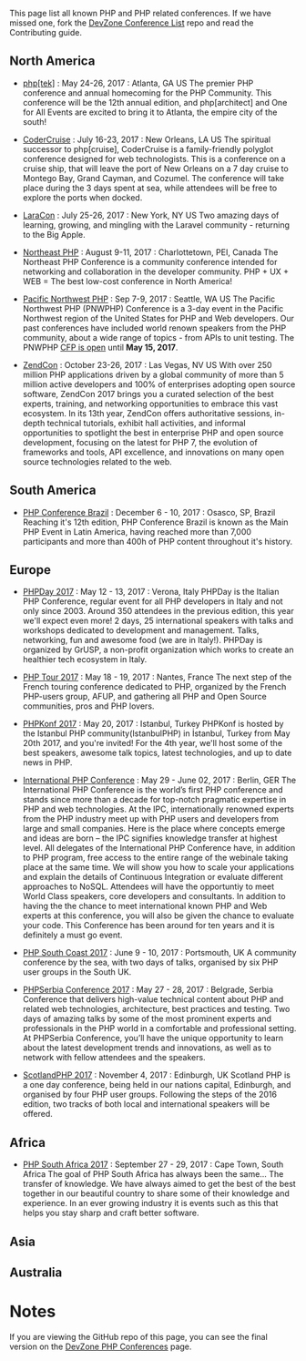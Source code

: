 This page list all known PHP and PHP related conferences. If we have missed one, fork the [DevZone Conference List](https://github.com/zendtech/devzone_conference_list) repo and read the Contributing guide.

## North America
* [php&#91;tek&#93;](https://tek.phparch.com/) : May 24-26, 2017 : Atlanta, GA US
The premier PHP conference and annual homecoming for the PHP Community. This conference will be the 12th annual edition, and php[architect] and One for All Events are excited to bring it to Atlanta, the empire city of the south!

* [CoderCruise](https://www.codercruise.com/) : July 16-23, 2017 : New Orleans, LA US
The spiritual successor to php[cruise], CoderCruise is a family-friendly polyglot conference designed for web technologists. This is a conference on a cruise ship, that will leave the port of New Orleans on a 7 day cruise to Montego Bay, Grand Cayman, and Cozumel. The conference will take place during the 3 days spent at sea, while attendees will be free to explore the ports when docked.

* [LaraCon](http://laracon.us/) : July 25-26, 2017 : New York, NY US
Two amazing days of learning, growing, and mingling with the Laravel community - returning to the Big Apple.

* [Northeast PHP](http://northeastphp.org/) : August 9-11, 2017 : Charlottetown, PEI, Canada
The Northeast PHP Conference is a community conference intended for networking and collaboration in the developer community. PHP + UX + WEB = The best low-cost conference in North America!

* [Pacific Northwest PHP](http://pnwphp.com) : Sep 7-9, 2017 : Seattle, WA US
The Pacific Northwest PHP (PNWPHP) Conference is a 3-day event in the Pacific Northwest region of the United States for PHP and Web developers. Our past conferences have included world renown speakers from the PHP community, about a wide range of topics - from APIs to unit testing. The PNWPHP [CFP is open](http://cfp.pnwphp.com) until __May 15, 2017__. 

* [ZendCon](http://zendcon.com) : October 23-26, 2017 : Las Vegas, NV US
With over 250 million PHP applications driven by a global community of more than 5 million active developers and 100% of enterprises adopting open source software, ZendCon 2017 brings you a curated selection of the best experts, training, and networking opportunities to embrace this vast ecosystem. In its 13th year, ZendCon offers authoritative sessions, in-depth technical tutorials, exhibit hall activities, and informal opportunities to spotlight the best in enterprise PHP and open source development, focusing on the latest for PHP 7, the evolution of frameworks and tools, API excellence, and innovations on many open source technologies related to the web.

## South America
* [PHP Conference Brazil](http://www.phpconference.com.br) : December 6 - 10, 2017 : Osasco, SP, Brazil
Reaching it's 12th edition, PHP Conference Brazil is known as the Main PHP Event in Latin America, having reached more than 7,000 participants and more than 400h of PHP content throughout it's history.

## Europe
* [PHPDay 2017](https://2017.phpday.it/) : May 12 - 13, 2017 : Verona, Italy
PHPDay is the Italian PHP Conference, regular event for all PHP developers in Italy and not only since 2003. Around 350 attendees in the previous edition, this year we'll expect even more! 2 days, 25 international speakers with talks and workshops dedicated to development and management. Talks, networking, fun and awesome food (we are in Italy!). PHPDay is organized by GrUSP, a non-profit organization which works to create an healthier tech ecosystem in Italy.

* [PHP Tour 2017](http://event.afup.org) : May 18 - 19, 2017 : Nantes, France
The next step of the French touring conference dedicated to PHP, organized by the French PHP-users group, AFUP, and gathering all PHP and Open Source communities, pros and PHP lovers.

* [PHPKonf 2017](http://phpkonf.org) : May 20, 2017 : Istanbul, Turkey
PHPKonf is hosted by the Istanbul PHP community(IstanbulPHP) in İstanbul, Turkey from May 20th 2017, and you're invited! For the 4th year, we'll host some of the best speakers, awesome talk topics, latest technologies, and up to date news in PHP.

* [International PHP Conference](https://sandsmedia.com/en/conferences#522) : May 29 - June 02, 2017 : Berlin, GER
The International PHP Conference is the world’s first PHP conference and stands since more than a decade for top-notch pragmatic expertise in PHP and web technologies. At the IPC, internationally renowned experts from the PHP industry meet up with PHP users and developers from large and small companies. Here is the place where concepts emerge and ideas are born – the IPC signifies knowledge transfer at highest level. All delegates of the International PHP Conference have, in addition to PHP program, free access to the entire range of the webinale taking place at the same time. We will show you how to scale your applications and explain the details of Continuous Integration or evaluate different approaches to NoSQL. Attendees will have the opportuntiy to meet World Class speakers, core developers and consultants. In addition to having the the chance to meet international known PHP and Web experts at this conference, you will also be given the chance to evaluate your code. This Conference has been around for ten years and it is definitely a must go event.

* [PHP South Coast 2017](https://2017.phpsouthcoast.co.uk/) : June 9 - 10, 2017 : Portsmouth, UK
A community conference by the sea, with two days of talks, organised by six PHP user groups in the South UK.

* [PHPSerbia Conference 2017](http://conf2017.phpsrbija.rs/) : May 27 - 28, 2017 : Belgrade, Serbia
Conference that delivers high-value technical content about PHP and related web technologies, architecture, best practices and testing. Two days of amazing talks by some of the most prominent experts and professionals in the PHP world in a comfortable and professional setting. At PHPSerbia Conference, you’ll have the unique opportunity to learn about the latest development trends and innovations, as well as to network with fellow attendees and the speakers.

* [ScotlandPHP 2017](https://conference.scotlandphp.co.uk) : November 4, 2017 : Edinburgh, UK
Scotland PHP is a one day conference, being held in our nations capital, Edinburgh, and organised by four PHP user groups. Following the steps of the 2016 edition, two tracks of both local and international speakers will be offered.

## Africa
* [PHP South Africa 2017](http://phpsouthafrica.com/) : September 27 - 29, 2017 :  Cape Town, South Africa
The goal of PHP South Africa has always been the same… The transfer of knowledge. We have always aimed to get the best of the best together in our beautiful country to share some of their knowledge and experience. In an ever growing industry it is events such as this that helps you stay sharp and craft better software.

## Asia

## Australia

# Notes
If you are viewing the GitHub repo of this page, you can see the final version on the [DevZone PHP Conferences](https://devzone.zend.com/php-conferences/) page.
